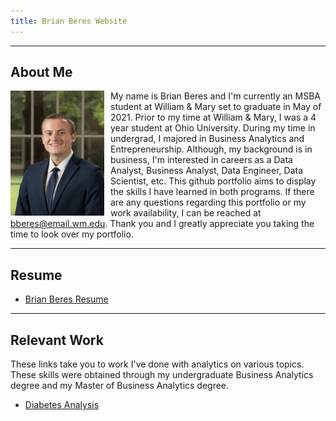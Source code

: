 ```yaml
---
title: Brian Beres Website
---
```

---
About Me 
---

<img align="left" width=150px height=200px style="margin-right: 10px" src="HeadshotSmall.jpg"> My name is Brian Beres and I'm currently an MSBA student at William & Mary set to graduate in May of 2021. Prior to my time at William & Mary, I was a 4 year student at Ohio University. During my time in undergrad, I majored in Business Analytics and Entrepreneurship. Although, my background is in business, I'm interested in careers as a Data Analyst, Business Analyst, Data Engineer, Data Scientist, etc. This github portfolio aims to display the skills I have learned in both programs. If there are any questions regarding this portfolio or my work availability, I can be reached at bberes@email.wm.edu. Thank you and I greatly appreciate you taking the time to look over my portfolio.

---
Resume
---

- [Brian Beres Resume](/BrianBeres_Resume.docx)

---
Relevant Work
---

These links take you to work I've done with analytics on various topics. These skills were obtained through my undergraduate Business Analytics degree and my Master of Business Analytics degree.

- [Diabetes Analysis](/DiabetesModels/index.html)
